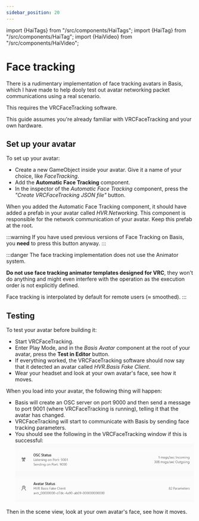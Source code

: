 ```yaml
---
sidebar_position: 20
---
```


import {HaiTags} from "/src/components/HaiTags";
import {HaiTag} from "/src/components/HaiTag";
import {HaiVideo} from "/src/components/HaiVideo";

# Face tracking

<HaiTags>
<HaiTag requiresBasis={true} />
</HaiTags>

There is a rudimentary implementation of face tracking avatars in Basis, which I have made to help dooly test out avatar networking packet
communications using a real scenario.

This requires the VRCFaceTracking software.

This guide assumes you're already familiar with VRCFaceTracking and your own hardware.

## Set up your avatar

<HaiVideo src="./img/ShWakJTG9n.mp4" halfWidth={true}></HaiVideo>

To set up your avatar:

- Create a new GameObject inside your avatar. Give it a name of your choice, like *FaceTracking*.
- Add the **Automatic Face Tracking** component.
- In the inspector of the *Automatic Face Tracking* component, press the *"Create VRCFaceTracking JSON file"* button.

When you added the Automatic Face Tracking component, it should have added a prefab in your avatar called *HVR.Networking*.
This component is responsible for the network communication of your avatar. Keep this prefab at the root.

:::warning
If you have used previous versions of Face Tracking on Basis, you **need** to press this button anyway.
:::

:::danger
The face tracking implementation does not use the Animator system.

**Do not use face tracking animator templates designed for VRC**, they won't do anything and might even interfere with
the operation as the execution order is not explicitly defined.

Face tracking is interpolated by default for remote users (≈ smoothed).
:::

## Testing

To test your avatar before building it:

- Start VRCFaceTracking.
- Enter Play Mode, and in the *Basis Avatar* component at the root of your avatar, press the **Test in Editor** button.
- If everything worked, the VRCFaceTracking software should now say that it detected an avatar called *HVR.Basis Fake Client*.
- Wear your headset and look at your own avatar's face, see how it moves.

When you load into your avatar, the following thing will happen:
- Basis will create an OSC server on port 9000 and then send a message to port 9001 (where VRCFaceTracking is running),
  telling it that the avatar has changed.
- VRCFaceTracking will start to communicate with Basis by sending face tracking parameters.
- You should see the following in the VRCFaceTracking window if this is successful:
![mpc-hc64_bco7oRlmDK.png](img%2Fmpc-hc64_bco7oRlmDK.png)

Then in the scene view, look at your own avatar's face, see how it moves.
